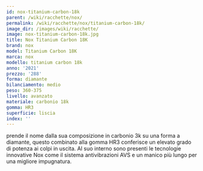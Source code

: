 ```yaml
---
id: nox-titanium-carbon-18k
parent: /wiki/racchette/nox/
permalink: /wiki/racchette/nox/titanium-carbon-18k/
image_dir: /images/wiki/racchette/
image: nox-titanium-carbon-18k.jpg
title: Nox Titanium Carbon 18K
brand: nox
model: Titanium Carbon 18K
marca: nox
modello: titanium carbon 18k
anno: '2021'
prezzo: '288'
forma: diamante
bilanciamento: medio
peso: 360-375
livello: avanzato
materiale: carbonio 18k
gomma: HR3
superficie: liscia
index: ''
---
```

prende il nome dalla sua composizione in carbonio 3k su una forma a diamante, questo combinato alla gomma HR3 conferisce un elevato grado di potenza ai colpi in uscita. Al suo interno sono presenti le tecnologie innovative Nox come il sistema antivibrazioni AVS e un manico più lungo per una migliore impugnatura.